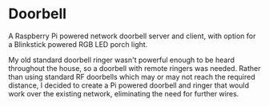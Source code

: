Doorbell
========

A Raspberry Pi powered network doorbell server and client, with option for a Blinkstick powered RGB LED porch light.

My old standard doorbell ringer wasn't powerful enough to be heard throughout the house, so a doorbell with remote ringers was needed. Rather than using standard RF doorbells which may or may not reach the required distance, I decided to create a Pi powered doorbell and ringer that would work over the existing network, eliminating the need for further wires.
